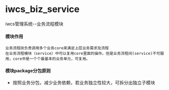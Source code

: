 # iwcs_biz_service


iwcs管理系统--业务流程模块



#### 模块作用
    业务流程扶负责调用多个业务core来满足上层业务需求及流程
    在业务流程模块（service）中可以复用core里面的操作。但是业务流程间(service)不可服用，core中是一个个最基本的业务单元，可复用。

#### 模块package分包原则
- 按照业务分包，减少业务依赖，若业务独立性较大，可拆分出独立子模块
    


